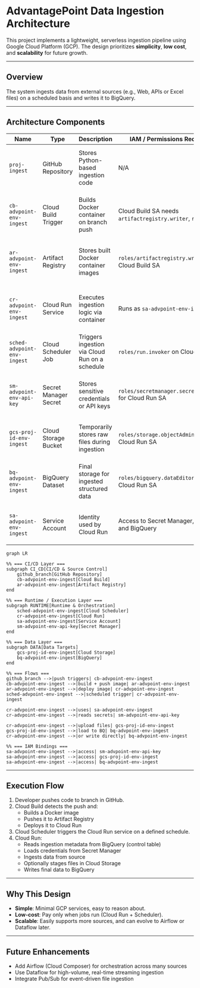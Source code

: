 # AdvantagePoint Data Ingestion Architecture

This project implements a lightweight, serverless ingestion pipeline using Google Cloud Platform (GCP). The design prioritizes **simplicity**, **low cost**, and **scalability** for future growth.

---

## Overview

The system ingests data from external sources (e.g., Web, APIs or Excel files) on a scheduled basis and writes it to BigQuery.

---

## Architecture Components

| Name | Type | Description | IAM / Permissions Required | Notes |
|---|---|---|---|---|
| `proj-ingest` | GitHub Repository | Stores Python-based ingestion code | N/A | GitHub triggers Cloud Build via branch push |
| `cb-advpoint-env-ingest` | Cloud Build Trigger | Builds Docker container on branch push | Cloud Build SA needs `artifactregistry.writer`, `run.admin` | Trigger can be created manually or via Terraform |
| `ar-advpoint-env-ingest` | Artifact Registry | Stores built Docker container images | `roles/artifactregistry.writer` for Cloud Build SA | Optional: prefix with region (e.g. `us-east1`) |
| `cr-advpoint-env-ingest` | Cloud Run Service | Executes ingestion logic via container | Runs as `sa-advpoint-env-ingest` | Uses container image from Artifact Registry |
| `sched-advpoint-env-ingest` | Cloud Scheduler Job | Triggers ingestion via Cloud Run on a schedule | `roles/run.invoker` on Cloud Run | Optional: can be added later |
| `sm-advpoint-env-api-key` | Secret Manager Secret | Stores sensitive credentials or API keys | `roles/secretmanager.secretAccessor` for Cloud Run SA | Add secret values manually after creation |
| `gcs-proj-id-env-ingest` | Cloud Storage Bucket | Temporarily stores raw files during ingestion | `roles/storage.objectAdmin` for Cloud Run SA | Bucket name must be globally unique |
| `bq-advpoint-env-ingest` | BigQuery Dataset | Final storage for ingested structured data | `roles/bigquery.dataEditor` for Cloud Run SA | Source-level schemas supported within dataset |
| `sa-advpoint-env-ingest` | Service Account | Identity used by Cloud Run | Access to Secret Manager, GCS, and BigQuery | Assigned to Cloud Run when deploying container |



```mermaid
graph LR

%% === CI/CD Layer ===
subgraph CI_CD[CI/CD & Source Control]
    github_branch[GitHub Repository]
    cb-advpoint-env-ingest[Cloud Build]
    ar-advpoint-env-ingest[Artifact Registry]
end

%% === Runtime / Execution Layer ===
subgraph RUNTIME[Runtime & Orchestration]
    sched-advpoint-env-ingest[Cloud Scheduler]
    cr-advpoint-env-ingest[Cloud Run]
    sa-advpoint-env-ingest[Service Account]
    sm-advpoint-env-api-key[Secret Manager]
end

%% === Data Layer ===
subgraph DATA[Data Targets]
    gcs-proj-id-env-ingest[Cloud Storage]
    bq-advpoint-env-ingest[BigQuery]
end

%% === Flows ===
github_branch -->|push triggers| cb-advpoint-env-ingest
cb-advpoint-env-ingest -->|build + push image| ar-advpoint-env-ingest
ar-advpoint-env-ingest -->|deploy image| cr-advpoint-env-ingest
sched-advpoint-env-ingest -->|scheduled trigger| cr-advpoint-env-ingest

cr-advpoint-env-ingest -->|uses| sa-advpoint-env-ingest
cr-advpoint-env-ingest -->|reads secrets| sm-advpoint-env-api-key

cr-advpoint-env-ingest -->|upload files| gcs-proj-id-env-ingest
gcs-proj-id-env-ingest -->|load to BQ| bq-advpoint-env-ingest
cr-advpoint-env-ingest -->|or write directly| bq-advpoint-env-ingest

%% === IAM Bindings ===
sa-advpoint-env-ingest -->|access| sm-advpoint-env-api-key
sa-advpoint-env-ingest -->|access| gcs-proj-id-env-ingest
sa-advpoint-env-ingest -->|access| bq-advpoint-env-ingest

```



---

## Execution Flow

1. Developer pushes code to branch in GitHub.
2. Cloud Build detects the push and:
   - Builds a Docker image
   - Pushes it to Artifact Registry
   - Deploys it to Cloud Run
3. Cloud Scheduler triggers the Cloud Run service on a defined schedule.
4. Cloud Run:
   - Reads ingestion metadata from BigQuery (control table)
   - Loads credentials from Secret Manager
   - Ingests data from source
   - Optionally stages files in Cloud Storage
   - Writes final data to BigQuery

---

## Why This Design

- **Simple**: Minimal GCP services, easy to reason about.
- **Low-cost**: Pay only when jobs run (Cloud Run + Scheduler).
- **Scalable**: Easily supports more sources, and can evolve to Airflow or Dataflow later.

---

## Future Enhancements

- Add Airflow (Cloud Composer) for orchestration across many sources
- Use Dataflow for high-volume, real-time streaming ingestion
- Integrate Pub/Sub for event-driven file ingestion